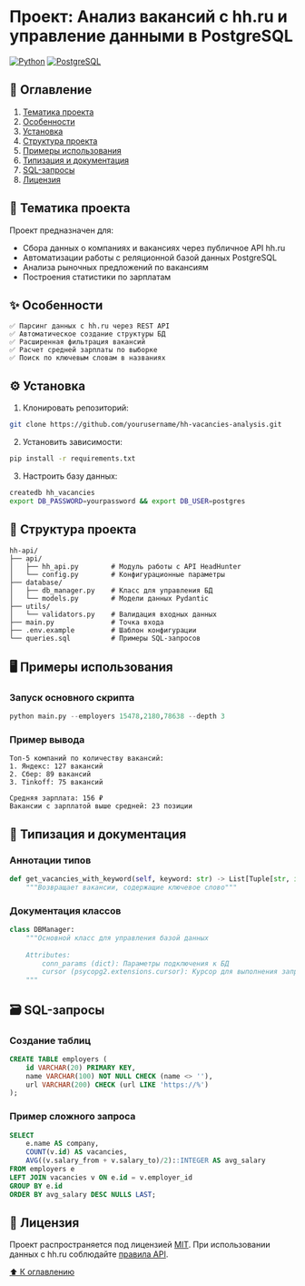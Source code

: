 # Проект: Анализ вакансий с hh.ru и управление данными в PostgreSQL

[![Python](https://img.shields.io/badge/Python-3.9%2B-blue)](https://python.org)
[![PostgreSQL](https://img.shields.io/badge/PostgreSQL-15%2B-brightgreen)](https://postgresql.org)

## 📖 Оглавление
1. [Тематика проекта](#-тематика-проекта)
2. [Особенности](#-особенности)
3. [Установка](#-установка)
4. [Структура проекта](#-структура-проекта)
5. [Примеры использования](#-примеры-использования)
6. [Типизация и документация](#-типизация-и-документация)
7. [SQL-запросы](#-sql-запросы)
8. [Лицензия](#-лицензия)

## 🎯 Тематика проекта
Проект предназначен для:
- Сбора данных о компаниях и вакансиях через публичное API hh.ru
- Автоматизации работы с реляционной базой данных PostgreSQL
- Анализа рыночных предложений по вакансиям
- Построения статистики по зарплатам

## ✨ Особенности
```text
✅ Парсинг данных с hh.ru через REST API
✅ Автоматическое создание структуры БД
✅ Расширенная фильтрация вакансий
✅ Расчет средней зарплаты по выборке
✅ Поиск по ключевым словам в названиях
```

## ⚙️ Установка
1. Клонировать репозиторий:
```bash
git clone https://github.com/yourusername/hh-vacancies-analysis.git
```
2. Установить зависимости:
```bash
pip install -r requirements.txt
```
3. Настроить базу данных:
```bash
createdb hh_vacancies
export DB_PASSWORD=yourpassword && export DB_USER=postgres
```

## 📁 Структура проекта
```tree
hh-api/
├── api/
│   ├── hh_api.py        # Модуль работы с API HeadHunter
│   └── config.py        # Конфигурационные параметры
├── database/
│   ├── db_manager.py    # Класс для управления БД
│   └── models.py        # Модели данных Pydantic
├── utils/
│   └── validators.py    # Валидация входных данных
├── main.py              # Точка входа
├── .env.example         # Шаблон конфигурации
└── queries.sql          # Примеры SQL-запросов
```

## 🖥 Примеры использования
### Запуск основного скрипта
```python
python main.py --employers 15478,2180,78638 --depth 3
```

### Пример вывода
```text
Топ-5 компаний по количеству вакансий:
1. Яндекс: 127 вакансий
2. Сбер: 89 вакансий
3. Tinkoff: 75 вакансий

Средняя зарплата: 156 ₽
Вакансии с зарплатой выше средней: 23 позиции
```

## 📝 Типизация и документация
### Аннотации типов
```python
def get_vacancies_with_keyword(self, keyword: str) -> List[Tuple[str, int]]:
    """Возвращает вакансии, содержащие ключевое слово"""
```

### Документация классов
```python
class DBManager:
    """Основной класс для управления базой данных
    
    Attributes:
        conn_params (dict): Параметры подключения к БД
        cursor (psycopg2.extensions.cursor): Курсор для выполнения запросов
    """
```

## 🗃 SQL-запросы
### Создание таблиц
```sql
CREATE TABLE employers (
    id VARCHAR(20) PRIMARY KEY,
    name VARCHAR(100) NOT NULL CHECK (name <> ''),
    url VARCHAR(200) CHECK (url LIKE 'https://%')
);
```

### Пример сложного запроса
```sql
SELECT 
    e.name AS company,
    COUNT(v.id) AS vacancies,
    AVG((v.salary_from + v.salary_to)/2)::INTEGER AS avg_salary
FROM employers e
LEFT JOIN vacancies v ON e.id = v.employer_id
GROUP BY e.id
ORDER BY avg_salary DESC NULLS LAST;
```

## 📜 Лицензия
Проект распространяется под лицензией [MIT](LICENSE). При использовании данных с hh.ru соблюдайте [правила API](https://dev.hh.ru/terms).

[⬆️ К оглавлению](#-оглавление)
